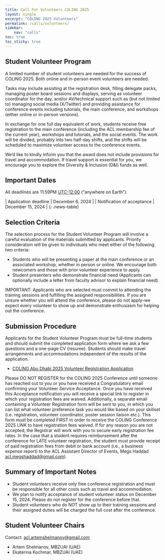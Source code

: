 ```yaml
---
title: Call For Volunteers COLING 2025
layout: single
excerpt: "COLING 2025 Volunteers"
permalink: /calls/volunteers/
sidebar: 
    nav: "calls"
toc: true
toc_sticky: true
---
```


## Student Volunteer Program

A limited number of student volunteers are needed for the success of COLING 2025. Both online and in-person event volunteers are needed.

Tasks may include assisting at the registration desk, filling delegate packs, managing poster board sessions and displays, serving as volunteer coordinator for the day, and/or AV/technical support such as (but not limited to) managing social media (X/Twitter) and providing assistance for conference events including tutorials, the main conference, and workshops (either online or in-person versions).

In exchange for one full day equivalent of work, students receive free registration to the main conference (including the ACL membership fee of the current year), workshops and tutorials, and the social events. The work will be divided, probably into two half-day shifts, and the shifts will be scheduled to maximize volunteer access to the conference events.

We’d like to kindly inform you that the award does not include provisions for travel and accommodation. If travel support is essential for you, we encourage you to explore the Diversity & Inclusion (D&I) funds as well.

## Important Dates

All deadlines are 11:59PM [UTC-12:00](https://www.timeanddate.com/time/zone/timezone/utc-12) (“anywhere on Earth”).

<style>
.news-table { font-size: .9em; table-layout: fixed; text-align: left; }
.news-table tr td:nth-child(1) { font-weight: bold; width: 80em; }
.news-table tr td:nth-child(2) { width: 55em; }
</style>

| Application deadline | December 6, 2024 |
| Notification of acceptance | December 15, 2024 |
{: .news-table}

## Selection Criteria

The selection process for the Student Volunteer Program will involve a careful evaluation of the materials submitted by applicants. Priority consideration will be given to individuals who meet either of the following two criteria:

- Students who will be presenting a paper at the main conference or an associated workshop, whether in person or online. We encourage both newcomers and those with prior volunteer experience to apply.
- Student presenters who demonstrate financial need (Applicants can optionally include a letter from faculty advisor to explain financial need).

IMPORTANT: Applicants who are selected must commit to attending the training sessions and fulfilling the assigned responsibilities. If you are unsure whether you will attend the conference, please do not apply–we expect every volunteer to show up and demonstrate enthusiasm for helping out the conference.

## Submission Procedure

Applicants for the Student Volunteer Program must be full-time students and should submit the completed application form where we ask a few questions and a one-page CV (resume). Students should make travel arrangements and accommodations independent of the results of the application.

- [COLING Abu Dhabi 2025 Volunteer Registration Application](https://docs.google.com/forms/d/e/1FAIpQLScuV_MawOEbPo3k_aq74RT1OBZ1gCOGQqt95xb9UZ0dmwKD6w/viewform?usp=sf_link)

Please DO NOT REGISTER for the COLING 2025 Conference until someone has reached out to you or you have received a Congratulatory email confirming your Volunteer Service Acceptance. Once you have received this Acceptance notification you will receive a special link to register in which your registration fees are waived. Additionally, a separate email containing a Volunteer Registration form will be sent to you, in which you can list what volunteer preference task you would like based on your skillset (i.e. registration, volunteer coordinator, poster session liaison etc.). This form must be completed FIRST in order to receive the COLING Conference 2025 LINK to have registration fees waived. If for any reason you are not accepted, the Registrar will work with you to secure early registration fee rates. In the case that a student requires reimbursement after the conference for LATE volunteer registration, the student must provide receipt of paid registration fees from debit or bank account (i.e., a business expense report) to the ACL Assistant Director of Events, Megs Haddad acl.megshaddad@gmail.com).

## Summary of Important Notes

- Student volunteers receive only free conference registration and must be responsible for all other costs such as travel and accommodation.
- We plan to notify acceptance of student volunteer status on December 15, 2024. Please do not register for the conference before that.
- Student volunteers who do NOT show up to their training sessions and their assigned duties will be charged the full cost after the conference.

## Student Volunteer Chairs

Contact: acl.artemshelmanov@gmail.com 
- Artem Shelmanov, MBZUAI (UAE)
- Ekaterina Kochmar, MBZUAI (UAE)